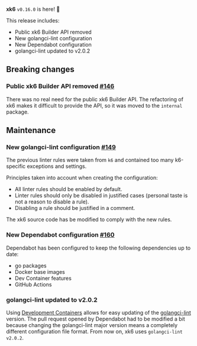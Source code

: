 **xk6** `v0.16.0` is here! 🎉
 
This release includes:
- Public xk6 Builder API removed
- New golangci-lint configuration
- New Dependabot configuration
- golangci-lint updated to v2.0.2

## Breaking changes

### Public xk6 Builder API removed [#146](https://github.com/grafana/xk6/issues/146)

There was no real need for the public xk6 Builder API. The refactoring of xk6 makes it difficult to provide the API, so it was moved to the `internal` package.

## Maintenance

### New golangci-lint configuration [#149](https://github.com/grafana/xk6/issues/149)

The previous linter rules were taken from `k6` and contained too many k6-specific exceptions and settings.

Principles taken into account when creating the configuration:
- All linter rules should be enabled by default.
- Linter rules should only be disabled in justified cases (personal taste is not a reason to disable a rule).
- Disabling a rule should be justified in a comment.

The xk6 source code has be modified to comply with the new rules.

### New Dependabot configuration [#160](https://github.com/grafana/xk6/issues/160)

Dependabot has been configured to keep the following dependencies up to date:
- go packages
- Docker base images
- Dev Container features
- GitHub Actions

### golangci-lint updated to v2.0.2

Using [Development Containers](https://containers.dev/) allows for easy updating of the [golangci-lint](https://github.com/golangci/golangci-lint) version. The pull request opened by Dependabot had to be modified a bit because changing the golangci-lint major version means a completely different configuration file format. From now on, xk6 uses `golangci-lint v2.0.2`.
